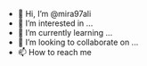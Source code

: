 - 👋 Hi, I’m @mira97ali
- 👀 I’m interested in ...
- 🌱 I’m currently learning ...
- 💞️ I’m looking to collaborate on ...
- 📫 How to reach me 

<!---
mira97ali/mira97ali is a ✨ special ✨ repository because its `README.md` (this file) appears on your GitHub profile.
You can click the Preview link to take a look at your changes.
--->
